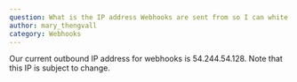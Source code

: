 ```yaml
---
question: What is the IP address Webhooks are sent from so I can white list them?
author: mary_thengvall
category: Webhooks
---
```

 Our current outbound IP address for webhooks is 54.244.54.128. Note that this IP is subject to change.
